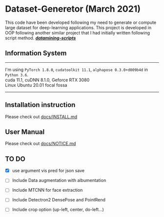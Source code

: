 # Dataset-Generetor (March 2021)

This code have been developed following my need to generate or compute large dataset for deep-learning applications. 
This project is developed in OOP following another similar project that I had initially written following script method. [***datamining-scripts***](https://github.com/Idelcads/datamining-scripts)

## Information System

---
I'm using `PyTorch 1.8.0`, `cudatoolkit 11.1`, `alphapose 0.3.0+d009b4d` in `Python 3.6`. \
cuda 11.1, cuDNN 8.1.0, Geforce RTX 3080\
Linux Ubuntu 20.01 focal fossa

---

## Installation instruction

Please check out [docs/INSTALL.md](docs/INSTALL.md)

## User Manual

Please check out [docs/NOTICE.md](docs/NOTICE.md)

## TO DO
- [x] use argument vis pred for json save
- [ ] Include Data augmentation with albumentation
- [ ] Include MTCNN for face extraction
- [ ] Include Detectron2 DensePose and PointRend
- [ ] Include crop option (up-left, center, do-left...)

